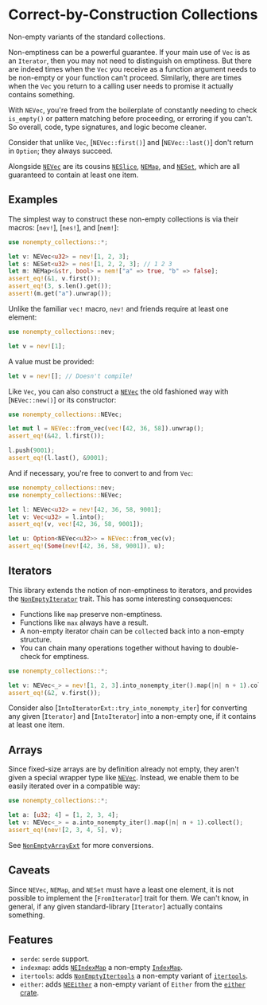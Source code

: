 # Correct-by-Construction Collections

<!-- cargo-rdme start -->

Non-empty variants of the standard collections.

Non-emptiness can be a powerful guarantee. If your main use of `Vec` is as
an `Iterator`, then you may not need to distinguish on emptiness. But there
are indeed times when the `Vec` you receive as a function argument needs to
be non-empty or your function can't proceed. Similarly, there are times when
the `Vec` you return to a calling user needs to promise it actually contains
something.

With `NEVec`, you're freed from the boilerplate of constantly needing to
check `is_empty()` or pattern matching before proceeding, or erroring if you
can't. So overall, code, type signatures, and logic become cleaner.

Consider that unlike `Vec`, [`NEVec::first()`] and [`NEVec::last()`] don't
return in `Option`; they always succeed.

Alongside [`NEVec`](https://docs.rs/nonempty-collections/latest/nonempty_collections/vector/struct.NEVec.html) are its cousins
[`NESlice`](https://docs.rs/nonempty-collections/latest/nonempty_collections/slice/struct.NESlice.html), [`NEMap`](https://docs.rs/nonempty-collections/latest/nonempty_collections/map/struct.NEMap.html), and
[`NESet`](https://docs.rs/nonempty-collections/latest/nonempty_collections/set/struct.NESet.html), which are all guaranteed to contain at least
one item.

## Examples

The simplest way to construct these non-empty collections is via their
macros: [`nev!`], [`nes!`], and [`nem!`]:

```rust
use nonempty_collections::*;

let v: NEVec<u32> = nev![1, 2, 3];
let s: NESet<u32> = nes![1, 2, 2, 3]; // 1 2 3
let m: NEMap<&str, bool> = nem!["a" => true, "b" => false];
assert_eq!(&1, v.first());
assert_eq!(3, s.len().get());
assert!(m.get("a").unwrap());
```

Unlike the familiar `vec!` macro, `nev!` and friends require at least one
element:

```rust
use nonempty_collections::nev;

let v = nev![1];
```

A value must be provided:

```rust
let v = nev![]; // Doesn't compile!
```

Like `Vec`, you can also construct a [`NEVec`](https://docs.rs/nonempty-collections/latest/nonempty_collections/vector/struct.NEVec.html) the old
fashioned way with [`NEVec::new()`] or its constructor:

```rust
use nonempty_collections::NEVec;

let mut l = NEVec::from_vec(vec![42, 36, 58]).unwrap();
assert_eq!(&42, l.first());

l.push(9001);
assert_eq!(l.last(), &9001);
```

And if necessary, you're free to convert to and from `Vec`:

```rust
use nonempty_collections::nev;
use nonempty_collections::NEVec;

let l: NEVec<u32> = nev![42, 36, 58, 9001];
let v: Vec<u32> = l.into();
assert_eq!(v, vec![42, 36, 58, 9001]);

let u: Option<NEVec<u32>> = NEVec::from_vec(v);
assert_eq!(Some(nev![42, 36, 58, 9001]), u);
```

## Iterators

This library extends the notion of non-emptiness to iterators, and provides
the [`NonEmptyIterator`](https://docs.rs/nonempty-collections/latest/nonempty_collections/iter/trait.NonEmptyIterator.html) trait. This has some
interesting consequences:

- Functions like `map` preserve non-emptiness.
- Functions like `max` always have a result.
- A non-empty iterator chain can be `collect`ed back into a non-empty
  structure.
- You can chain many operations together without having to double-check for
  emptiness.

```rust
use nonempty_collections::*;

let v: NEVec<_> = nev![1, 2, 3].into_nonempty_iter().map(|n| n + 1).collect();
assert_eq!(&2, v.first());
```

Consider also [`IntoIteratorExt::try_into_nonempty_iter`] for converting any
given [`Iterator`] and [`IntoIterator`] into a non-empty one, if it contains
at least one item.

## Arrays

Since fixed-size arrays are by definition already not empty, they aren't
given a special wrapper type like [`NEVec`](https://docs.rs/nonempty-collections/latest/nonempty_collections/vector/struct.NEVec.html). Instead,
we enable them to be easily iterated over in a compatible way:

```rust
use nonempty_collections::*;

let a: [u32; 4] = [1, 2, 3, 4];
let v: NEVec<_> = a.into_nonempty_iter().map(|n| n + 1).collect();
assert_eq!(nev![2, 3, 4, 5], v);
```
See [`NonEmptyArrayExt`](https://docs.rs/nonempty-collections/latest/nonempty_collections/array/trait.NonEmptyArrayExt.html) for more
conversions.

## Caveats

Since `NEVec`, `NEMap`, and `NESet` must have a least one element, it is not
possible to implement the [`FromIterator`] trait for them. We can't
know, in general, if any given standard-library [`Iterator`] actually
contains something.

## Features

* `serde`: `serde` support.
* `indexmap`: adds [`NEIndexMap`](https://docs.rs/nonempty-collections/latest/nonempty_collections/index_map/struct.NEIndexMap.html) a non-empty [`IndexMap`](https://docs.rs/indexmap/latest/indexmap/).
* `itertools`: adds [`NonEmptyItertools`](https://docs.rs/nonempty-collections/latest/nonempty_collections/itertools/trait.NonEmptyItertools.html) a non-empty variant of [`itertools`](https://docs.rs/itertools/latest/itertools/).
* `either`: adds [`NEEither`](https://docs.rs/nonempty-collections/latest/nonempty_collections/either/enum.NEEither.html) a non-empty variant of `Either` from the [`either` crate](https://docs.rs/either/latest/either/).

<!-- cargo-rdme end -->
